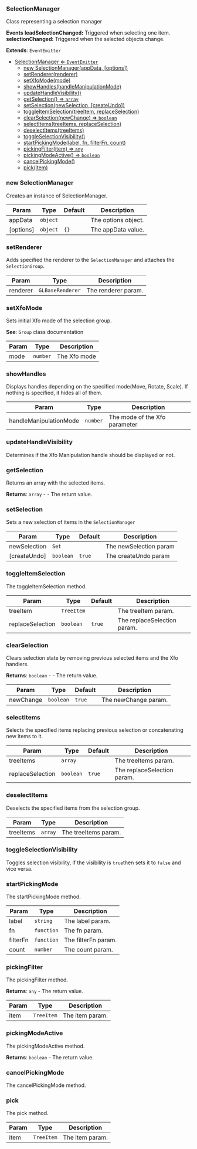 <a name="SelectionManager"></a>

### SelectionManager 
Class representing a selection manager**Events****leadSelectionChanged:** Triggered when selecting one item.**selectionChanged:** Triggered when the selected objects change.


**Extends**: <code>EventEmitter</code>  

* [SelectionManager ⇐ <code>EventEmitter</code>](#SelectionManager)
    * [new SelectionManager(appData, [options])](#new-SelectionManager)
    * [setRenderer(renderer)](#setRenderer)
    * [setXfoMode(mode)](#setXfoMode)
    * [showHandles(handleManipulationMode)](#showHandles)
    * [updateHandleVisibility()](#updateHandleVisibility)
    * [getSelection() ⇒ <code>array</code>](#getSelection)
    * [setSelection(newSelection, [createUndo])](#setSelection)
    * [toggleItemSelection(treeItem, replaceSelection)](#toggleItemSelection)
    * [clearSelection(newChange) ⇒ <code>boolean</code>](#clearSelection)
    * [selectItems(treeItems, replaceSelection)](#selectItems)
    * [deselectItems(treeItems)](#deselectItems)
    * [toggleSelectionVisibility()](#toggleSelectionVisibility)
    * [startPickingMode(label, fn, filterFn, count)](#startPickingMode)
    * [pickingFilter(item) ⇒ <code>any</code>](#pickingFilter)
    * [pickingModeActive() ⇒ <code>boolean</code>](#pickingModeActive)
    * [cancelPickingMode()](#cancelPickingMode)
    * [pick(item)](#pick)

<a name="new_SelectionManager_new"></a>

### new SelectionManager
Creates an instance of SelectionManager.


| Param | Type | Default | Description |
| --- | --- | --- | --- |
| appData | <code>object</code> |  | The options object. |
| [options] | <code>object</code> | <code>{}</code> | The appData value. |

<a name="SelectionManager+setRenderer"></a>

### setRenderer
Adds specified the renderer to the `SelectionManager` and attaches the `SelectionGroup`.



| Param | Type | Description |
| --- | --- | --- |
| renderer | <code>GLBaseRenderer</code> | The renderer param. |

<a name="SelectionManager+setXfoMode"></a>

### setXfoMode
Sets initial Xfo mode of the selection group.


**See**: `Group` class documentation  

| Param | Type | Description |
| --- | --- | --- |
| mode | <code>number</code> | The Xfo mode |

<a name="SelectionManager+showHandles"></a>

### showHandles
Displays handles depending on the specified mode(Move, Rotate, Scale).If nothing is specified, it hides all of them.



| Param | Type | Description |
| --- | --- | --- |
| handleManipulationMode | <code>number</code> | The mode of the Xfo parameter |

<a name="SelectionManager+updateHandleVisibility"></a>

### updateHandleVisibility
Determines if the Xfo Manipulation handle should be displayed or not.


<a name="SelectionManager+getSelection"></a>

### getSelection
Returns an array with the selected items.


**Returns**: <code>array</code> - - The return value.  
<a name="SelectionManager+setSelection"></a>

### setSelection
Sets a new selection of items in the `SelectionManager`



| Param | Type | Default | Description |
| --- | --- | --- | --- |
| newSelection | <code>Set</code> |  | The newSelection param |
| [createUndo] | <code>boolean</code> | <code>true</code> | The createUndo param |

<a name="SelectionManager+toggleItemSelection"></a>

### toggleItemSelection
The toggleItemSelection method.



| Param | Type | Default | Description |
| --- | --- | --- | --- |
| treeItem | <code>TreeItem</code> |  | The treeItem param. |
| replaceSelection | <code>boolean</code> | <code>true</code> | The replaceSelection param. |

<a name="SelectionManager+clearSelection"></a>

### clearSelection
Clears selection state by removing previous selected items and the Xfo handlers.


**Returns**: <code>boolean</code> - - The return value.  

| Param | Type | Default | Description |
| --- | --- | --- | --- |
| newChange | <code>boolean</code> | <code>true</code> | The newChange param. |

<a name="SelectionManager+selectItems"></a>

### selectItems
Selects the specified items replacing previous selection or concatenating new items to it.



| Param | Type | Default | Description |
| --- | --- | --- | --- |
| treeItems | <code>array</code> |  | The treeItems param. |
| replaceSelection | <code>boolean</code> | <code>true</code> | The replaceSelection param. |

<a name="SelectionManager+deselectItems"></a>

### deselectItems
Deselects the specified items from the selection group.



| Param | Type | Description |
| --- | --- | --- |
| treeItems | <code>array</code> | The treeItems param. |

<a name="SelectionManager+toggleSelectionVisibility"></a>

### toggleSelectionVisibility
Toggles selection visibility, if the visibility is `true`then sets it to `false` and vice versa.


<a name="SelectionManager+startPickingMode"></a>

### startPickingMode
The startPickingMode method.



| Param | Type | Description |
| --- | --- | --- |
| label | <code>string</code> | The label param. |
| fn | <code>function</code> | The fn param. |
| filterFn | <code>function</code> | The filterFn param. |
| count | <code>number</code> | The count param. |

<a name="SelectionManager+pickingFilter"></a>

### pickingFilter
The pickingFilter method.


**Returns**: <code>any</code> - The return value.  

| Param | Type | Description |
| --- | --- | --- |
| item | <code>TreeItem</code> | The item param. |

<a name="SelectionManager+pickingModeActive"></a>

### pickingModeActive
The pickingModeActive method.


**Returns**: <code>boolean</code> - The return value.  
<a name="SelectionManager+cancelPickingMode"></a>

### cancelPickingMode
The cancelPickingMode method.


<a name="SelectionManager+pick"></a>

### pick
The pick method.



| Param | Type | Description |
| --- | --- | --- |
| item | <code>TreeItem</code> | The item param. |

